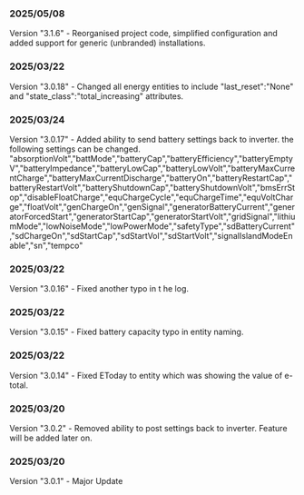 ### 2025/05/08
Version "3.1.6" - Reorganised project code, simplified configuration and added support for generic (unbranded) installations.

### 2025/03/22
Version "3.0.18" - Changed all energy entities to include "last_reset":"None" and "state_class":"total_increasing" attributes.

### 2025/03/24
Version "3.0.17" - Added ability to send battery settings back to inverter. the following settings can be changed.
"absorptionVolt","battMode","batteryCap","batteryEfficiency","batteryEmptyV","batteryImpedance","batteryLowCap","batteryLowVolt","batteryMaxCurrentCharge","batteryMaxCurrentDischarge","batteryOn","batteryRestartCap","batteryRestartVolt","batteryShutdownCap","batteryShutdownVolt","bmsErrStop","disableFloatCharge","equChargeCycle","equChargeTime","equVoltCharge","floatVolt","genChargeOn","genSignal","generatorBatteryCurrent","generatorForcedStart","generatorStartCap","generatorStartVolt","gridSignal","lithiumMode","lowNoiseMode","lowPowerMode","safetyType","sdBatteryCurrent","sdChargeOn","sdStartCap","sdStartVol","sdStartVolt","signalIslandModeEnable","sn","tempco"

### 2025/03/22
Version "3.0.16" - Fixed another typo in t he log.

### 2025/03/22
Version "3.0.15" - Fixed battery capacity typo in entity naming.

### 2025/03/22
Version "3.0.14" - Fixed EToday to entity which was showing the value of e-total.

### 2025/03/20
Version "3.0.2" - Removed ability to post settings back to inverter. Feature will be added later on.

### 2025/03/20
Version "3.0.1" - Major Update
